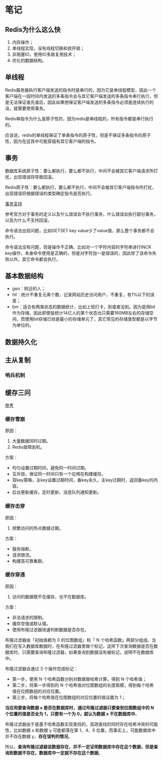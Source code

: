 # 笔记

## Redis为什么这么快

1. 内存操作；
2. 单线程实现，没有线程切换和锁开销；
3. 非阻塞IO，使用IO多路复用技术；
4. 优化的数据结构。

## 单线程

Redis服务器执行客户端发送的指令时是串行的，因为它是单线程模型，因此一个客户端在一段时间内发送的多条指令会与其它客户端发送的多条指令串行执行，但是无法保证谁先谁后，因此如果想保证客户端发送的多条指令必须是连续执行的话，就需要使用事务。

Redis单指令为什么是原子性的，因为redis是单线程的，所有指令都是串行执行的。

应该说，redis的单线程保证了单条指令的原子性，但是不保证多条指令的原子性，因为在这其中可能穿插有其它客户端的指令。

## 事务

数据库系统原子性：要么都执行，要么都不执行，中间不会被其它客户端请求所打扰，出现错误将导致回滚。

Redis原子性：要么都执行，要么都不执行，中间不会被其它客户端指令所打扰，出现错误将根据错误的类型确定指令是否执行。

[事务支持](https://redis.io/topics/transactions)

参考官方对于事务的定义以及什么错误会不执行事务，什么错误会执行部分事务，以及为什么不支持回滚。

命令语法出现问题，比如GETSET key value少了value值，那么整个事务都不会执行。

命令语法没有问题，但是操作不正确，比如对一个字符内容的字符串进行INCR key操作，本身命令使用是正确的，但是对字符加一是错误的，因此除了该命令失败以外，其它命令都会执行。

## 基本数据结构

- geo：附近的人；
- hll：统计不重复元素个数，记录网站历史访问用户，不重复，有1%以下的误差；
- bm：适合有两类状态的数据统计，比如上班打卡，到或者没到。因为是用bit作为存储，因此即使是统计14亿人的某个状态也只需要160MB左右的存储空间，而使用bit存储已经是最小的存储单元了，其它常见的存储类型都是以字节为单位的。

## 数据持久化

## 主从复制

### 哨兵机制

## 缓存三问

[参考](https://juejin.cn/post/6943214731679236104)

### 缓存雪崩

原因：

1. 大量数据同时过期。
2. Redis故障宕机。

方案：

- 均匀设置过期时间，避免同一时间过期。
- 互斥锁，保证同一时间只有一个应用在构建缓存。
- 双key策略，主key设置过期时间，备key永久，主key过期时，返回备key的内容。
- 后台更新缓存，定时更新、消息队列通知更新。

### 缓存击穿

原因：

1. 频繁访问的热点数据过期。

方案：

- 服务熔断。
- 请求限流。
- 构建高可靠集群。

### 缓存穿透

原因：

1. 访问的数据既不在缓存，也不在数据库。

方案：

- 非法请求的限制。
- 缓存空值或默认值。
- 使用布隆过滤器快速判断数据是否存在。

布隆过滤器由「初始值都为 0 的位图数组」和「 N 个哈希函数」两部分组成。当我们在写入数据库数据时，在布隆过滤器里做个标记，这样下次查询数据是否在数据库时，只需要查询布隆过滤器，如果查询到数据没有被标记，说明不在数据库中。

布隆过滤器会通过 3 个操作完成标记：

- 第一步，使用 N 个哈希函数分别对数据做哈希计算，得到 N 个哈希值；
- 第二步，将第一步得到的 N 个哈希值对位图数组的长度取模，得到每个哈希值在位图数组的对应位置。
- 第三步，将每个哈希值在位图数组的对应位置的值设置为 1；

**当应用要查询数据 x 是否在数据库时，通过布隆过滤器只要查到位图数组中的 N 个位置的值是否全为 1，只要有一个为 0，就认为数据 x 不在数据库中**。

布隆过滤器由于是基于哈希函数实现查找的，高效查找的同时存在哈希冲突的可能性，比如数据 x 和数据 y 可能都落在第 1、4、6 位置，而事实上，可能数据库中并不存在数据 y，**存在误判的情况**。

所以，**查询布隆过滤器说数据存在，并不一定证明数据库中存在这个数据，但是查询到数据不存在，数据库中一定就不存在这个数据**。
